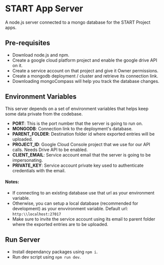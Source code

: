 # START App Server
A node.js server connected to a mongo database for the START Project apps.

## Pre-requisites
- Download node.js and npm.
- Create a google cloud platform project and enable the google drive API on it.
- Create a service account on that project and give it Owner permissions.
- Create a mongodb deployment / cluster and retrieve its connection link.
- Downloading mongoCompass will help you track the database changes.

## Environment Variables
This server depends on a set of environment variables that helps keep some data private from the codebase. 

- **PORT**: This is the port number that the server is going to run on. 
- **MONGODB**: Connection link to the deployment's database.
- **PARENT_FOLDER**: Destination folder id where exported entries will be uploaded.
- **PROJECT_ID**: Google Cloud Console project that we use for our API calls. Needs Drive API to be enabled.
- **CLIENT_EMAIL**: Service account email that the server is going to be impersonating.
- **PRIVATE_KEY**: Service account private key used to authenticate credentials with the email.

#### Notes:
- If connecting to an existing database use that url as your environment variable.
- Otherwise, you can setup a local database (recommended for development) as your envvironment variable. Default url: `http:\\localhost:27017`
- Make sure to invite the service account using its email to parent folder where the exported entries are to be uploaded. 

## Run Server
- Install dependancy packages using `npm i`.
- Run dev script using `npm run dev`. 
